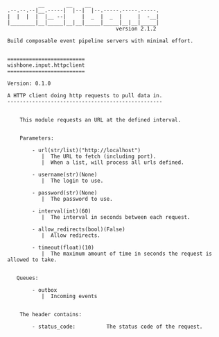               __       __    __
    .--.--.--|__.-----|  |--|  |--.-----.-----.-----.
    |  |  |  |  |__ --|     |  _  |  _  |     |  -__|
    |________|__|_____|__|__|_____|_____|__|__|_____|
                                       version 2.1.2

    Build composable event pipeline servers with minimal effort.


    =========================
    wishbone.input.httpclient
    =========================

    Version: 0.1.0

    A HTTP client doing http requests to pull data in.
    --------------------------------------------------


        This module requests an URL at the defined interval.


        Parameters:

            - url(str/list)("http://localhost")
               |  The URL to fetch (including port).
               |  When a list, will process all urls defined.

            - username(str)(None)
               |  The login to use.

            - password(str)(None)
               |  The password to use.

            - interval(int)(60)
               |  The interval in seconds between each request.

            - allow_redirects(bool)(False)
               |  Allow redirects.

            - timeout(float)(10)
               |  The maximum amount of time in seconds the request is allowed to take.


       Queues:

            - outbox
               |  Incoming events


        The header contains:

            - status_code:          The status code of the request.


